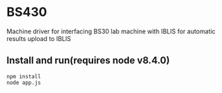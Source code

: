# BS430
Machine driver for interfacing BS30 lab machine with IBLIS for automatic results upload to IBLIS
## Install and run(requires node v8.4.0)
 `npm install` \
 `node app.js`
